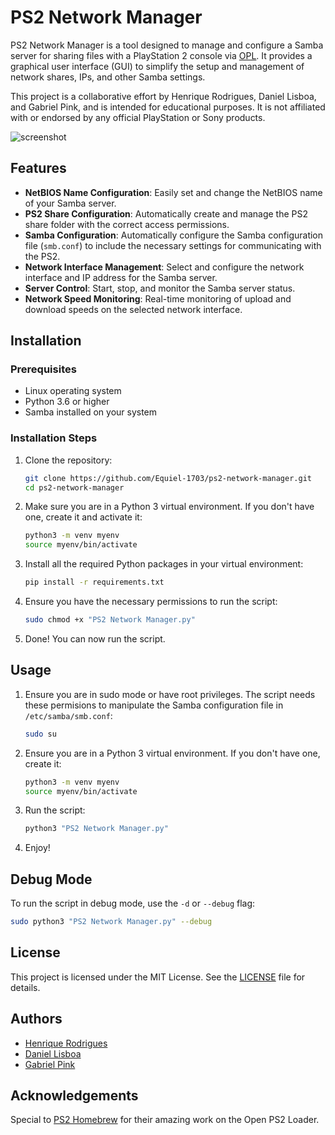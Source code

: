 # PS2 Network Manager

PS2 Network Manager is a tool designed to manage and configure a Samba server for sharing files with a PlayStation 2 console via [OPL](https://www.ps2homebrew.org/Open-PS2-Loader/). It provides a graphical user interface (GUI) to simplify the setup and management of network shares, IPs, and other Samba settings.

This project is a collaborative effort by Henrique Rodrigues, Daniel Lisboa, and Gabriel Pink, and is intended for educational purposes. It is not affiliated with or endorsed by any official PlayStation or Sony products.

![screenshot](https://github.com/user-attachments/assets/92490267-4213-4888-bad4-e263f1c424b6)

## Features

- **NetBIOS Name Configuration**: Easily set and change the NetBIOS name of your Samba server.
- **PS2 Share Configuration**: Automatically create and manage the PS2 share folder with the correct access permissions.
- **Samba Configuration**: Automatically configure the Samba configuration file (`smb.conf`) to include the necessary settings for communicating with the PS2.
- **Network Interface Management**: Select and configure the network interface and IP address for the Samba server.
- **Server Control**: Start, stop, and monitor the Samba server status.
- **Network Speed Monitoring**: Real-time monitoring of upload and download speeds on the selected network interface.

## Installation

### Prerequisites

- Linux operating system
- Python 3.6 or higher
- Samba installed on your system

### Installation Steps

1. Clone the repository:
    ```sh
    git clone https://github.com/Equiel-1703/ps2-network-manager.git
    cd ps2-network-manager
    ```

2. Make sure you are in a Python 3 virtual environment. If you don't have one, create it and activate it:
    ```sh
    python3 -m venv myenv
    source myenv/bin/activate
    ```

3. Install all the required Python packages in your virtual environment:
    ```sh
    pip install -r requirements.txt
    ```

4. Ensure you have the necessary permissions to run the script:
    ```sh
    sudo chmod +x "PS2 Network Manager.py"
    ```

5. Done! You can now run the script.

## Usage

1. Ensure you are in sudo mode or have root privileges. The script needs these permisions to manipulate the Samba configuration file in `/etc/samba/smb.conf`:
    ```sh
    sudo su
    ```

2. Ensure you are in a Python 3 virtual environment. If you don't have one, create it:
    ```sh
    python3 -m venv myenv
    source myenv/bin/activate
    ```

3. Run the script:
    ```sh
    python3 "PS2 Network Manager.py"
    ```

4. Enjoy!

## Debug Mode

To run the script in debug mode, use the `-d` or `--debug` flag:
```sh
sudo python3 "PS2 Network Manager.py" --debug
```

## License

This project is licensed under the MIT License. See the [LICENSE](LICENSE) file for details.

## Authors

- [Henrique Rodrigues](https://github.com/Equiel-1703)
- [Daniel Lisboa](https://github.com/danlisb)
- [Gabriel Pink](https://github.com/GabrielRosaO)

## Acknowledgements

Special to [PS2 Homebrew](https://www.ps2homebrew.org/) for their amazing work on the Open PS2 Loader.
